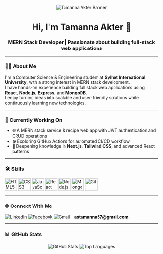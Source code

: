 <p align="center">
  <img src="https://i.postimg.cc/BnrqjVkN/Chat-GPT-Image-Jun-25-2025-12-26-00-PM.png" alt="Tamanna Akter Banner" />
</p>

<h1 align="center">Hi, I'm Tamanna Akter 👋</h1>
<h3 align="center">MERN Stack Developer | Passionate about building full-stack web applications</h3>

---

### 🙋‍♀️ About Me

I'm a Computer Science & Engineering student at **Sylhet International University**, with a strong interest in MERN stack development.  
I have hands-on experience building full stack web applications using **React**, **Node.js**, **Express**, and **MongoDB**.  
I enjoy turning ideas into scalable and user-friendly solutions while continuously learning new technologies.

---

### 🔭 Currently Working On

- 🌐 A MERN stack service & recipe web app with JWT authentication and CRUD operations  
- ⚙️ Exploring GitHub Actions for automated CI/CD workflow  
- 🚀 Deepening knowledge in **Next.js**, **Tailwind CSS**, and advanced React patterns  

---

### 🛠️ Skills

<p align="left">
  <img src="https://cdn.jsdelivr.net/gh/devicons/devicon/icons/html5/html5-original.svg" width="40" height="40" alt="HTML5"/>
  <img src="https://cdn.jsdelivr.net/gh/devicons/devicon/icons/css3/css3-original.svg" width="40" height="40" alt="CSS3"/>
  <img src="https://cdn.jsdelivr.net/gh/devicons/devicon/icons/javascript/javascript-original.svg" width="40" height="40" alt="JavaScript"/>
  <img src="https://cdn.jsdelivr.net/gh/devicons/devicon/icons/react/react-original.svg" width="40" height="40" alt="React"/>
  <img src="https://cdn.jsdelivr.net/gh/devicons/devicon/icons/nodejs/nodejs-original.svg" width="40" height="40" alt="Node.js"/>
  <img src="https://cdn.jsdelivr.net/gh/devicons/devicon/icons/mongodb/mongodb-original.svg" width="40" height="40" alt="MongoDB"/>
  <img src="https://cdn.jsdelivr.net/gh/devicons/devicon/icons/git/git-original.svg" width="40" height="40" alt="Git"/>
</p>

---

### 🌐 Connect With Me

<p align="left">
  <a href="https://www.linkedin.com/in/tamanna-akter-9732a4365/" target="_blank">
    <img src="https://img.shields.io/badge/LinkedIn-0A66C2?style=for-the-badge&logo=linkedin&logoColor=white" alt="LinkedIn"/>
  </a>
  
  <a href="https://web.facebook.com/tamanna.sultana.sathi.2025/" target="_blank">
    <img src="https://img.shields.io/badge/Facebook-1877F2?style=for-the-badge&logo=facebook&logoColor=white" alt="Facebook"/>
  </a>
  
  <a href="mailto:astamanna57@gmail.com" target="_blank" style="text-decoration: none;">
    <img src="https://img.shields.io/badge/Gmail-D14836?style=for-the-badge&logo=gmail&logoColor=white" alt="Gmail"/>
    <strong style="margin-left: 10px; color: black;">astamanna57@gmail.com</strong>
  </a>
</p>

---

### 📊 GitHub Stats

<p align="center">
  <img src="https://github-readme-stats.vercel.app/api?username=developertamanna&show_icons=true&theme=radical" alt="GitHub Stats" />
  <img src="https://github-readme-stats.vercel.app/api/top-langs?username=developertamanna&layout=compact&theme=radical" alt="Top Languages" />
</p>
